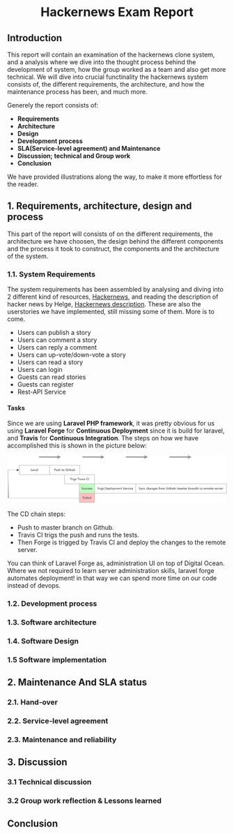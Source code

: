 <h1 align="center"> Hackernews Exam Report </h1>

## Introduction
This report will contain an examination of the hackernews clone system, and a analysis where we dive into the thought process behind the development of system, how the group worked as a team and also get more technical. 
We will dive into crucial functinality the hackernews system consists of, the different requirements, the architecture, and how the maintenance process has been, and much more. 

Generely the report consists of:
+ **Requirements** 
+ **Architecture** 
+ **Design** 
+ **Development process**
+ **SLA(Service-level agreement) and Maintenance**  
+ **Discussion; technical and Group work**
+ **Conclusion** 

We have provided illustrations along the way, to make it more effortless for the reader.  



## 1. Requirements, architecture, design and process
This part of the report will consists of on the different requirements, the architecture we have choosen, the design behind the different components and the process it took to construct, the components and the architecture of the system.   
### 1.1. System Requirements 
The system requirements has been assembled by analysing and diving into 2 different kind of resources, [Hackernews](https://news.ycombinator.com), and reading the description of hacker news by Helge, [Hackernews description](https://github.com/datsoftlyngby/soft2017fall-lsd-teaching-material/blob/master/assignments/01-HN%20Clone%20Task%20Description.ipynb ). 
These are also the userstories we have implemented, still missing some of them. More is to come.

+ Users can publish a story
+ Users can comment a story
+ Users can reply a comment
+ Users can up-vote/down-vote a story
+ Users can read a story
+ Users can login
+ Guests can read stories
+ Guests can register
+ Rest-API Service

#### Tasks 
Since we are using **Laravel PHP framework**, it was pretty obvious for us using **Laravel Forge** for **Continuous Deployment** since it is build for laravel, and **Travis** for **Continuous Integration**. The steps on how we have accomplished this is shown in the picture below:   

![Visualisation of CD flow](https://raw.githubusercontent.com/bigstepdenmark/HackerNews/master/systemmodels/CDflow.png)

The CD chain steps:

+ Push to master branch on Github.
+ Travis CI trigs the push and runs the tests.
+ Then Forge is trigged by Travis CI and deploy the changes to the remote server.

You can think of Laravel Forge as, administration UI on top of Digital Ocean. Where we not required to learn server administration skills, laravel forge automates deployment! in that way we can spend more time on our code instead of devops.   

### 1.2. Development process

### 1.3. Software architecture 

### 1.4. Software Design 

### 1.5 Software implementation 


## 2. Maintenance And SLA status 

### 2.1. Hand-over

### 2.2. Service-level agreement

### 2.3. Maintenance and reliability


## 3. Discussion

### 3.1 Technical discussion

### 3.2 Group work reflection & Lessons learned


## Conclusion


